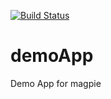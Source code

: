 [![Build Status](https://travis-ci.org/SAAVY/magpie.svg?branch=master)](https://travis-ci.org/SAAVY/magpie_demo)

# demoApp
Demo App for magpie
